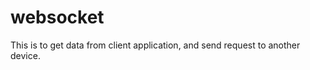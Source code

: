 websocket
=========

This is to get data from client application, and send request to another device.

